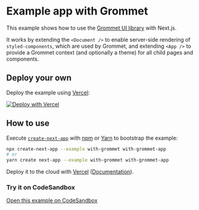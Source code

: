 # Example app with Grommet

This example shows how to use the [Grommet UI library](https://grommet.io/) with Next.js.

It works by extending the `<Document />` to enable server-side rendering of `styled-components`, which are used by Grommet, and extending `<App />` to provide a Grommet context (and optionally a theme) for all child pages and components.

## Deploy your own

Deploy the example using [Vercel](https://vercel.com):

[![Deploy with Vercel](https://vercel.com/button)](https://vercel.com/new/git/external?repository-url=https://github.com/vercel/next.js/tree/canary/examples/with-grommet&project-name=with-grommet&repository-name=with-grommet)

## How to use

Execute [`create-next-app`](https://github.com/vercel/next.js/tree/canary/packages/create-next-app) with [npm](https://docs.npmjs.com/cli/init) or [Yarn](https://yarnpkg.com/lang/en/docs/cli/create/) to bootstrap the example:

```bash
npx create-next-app --example with-grommet with-grommet-app
# or
yarn create next-app --example with-grommet with-grommet-app
```

Deploy it to the cloud with [Vercel](https://vercel.com/import?filter=next.js&utm_source=github&utm_medium=readme&utm_campaign=next-example) ([Documentation](https://nextjs.org/docs/deployment)).

### Try it on CodeSandbox

[Open this example on CodeSandbox](https://codesandbox.io/s/github/vercel/next.js/tree/canary/examples/with-grommet)
